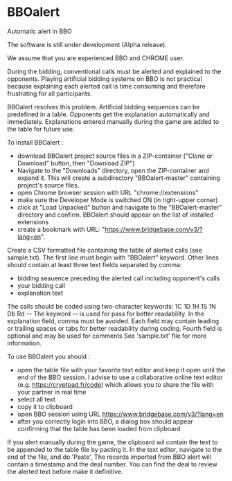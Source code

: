 # BBOalert

Automatic alert in BBO

The software is still under development (Alpha release). 

We assume that you are experienced BBO and CHROME user.

During the bidding, conventional calls must be alerted and explained to the opponents. Playing artificial bidding systems on BBO is not practical because explaining each alerted call is time consuming and therefore frustrating for all participants.

BBOalert resolves this problem. Artificial bidding sequences can be predefined in a table. Opponents get the explanation automatically and immediately. Explanations entered manually during the game are added to the table for future use.

To install BBOalert :
- download BBOalert project source files in a ZIP-container ("Clone or Download" button, then "Download ZIP")
- Navigate to the "Downloads" directory, open the ZIP-container and expand it. This will create a subdirectory "BBOalert-master" containing project's source files.
- open Chrome browser session with URL "chrome://extensions"
- make sure the Developer Mode is switched ON (in right-upper corner)
- click at "Load Unpacked" button and navigate to the "BBOalert-master" directory and confirm. BBOalert should appear on the list of installed extensions
- create a bookmark with URL: "https://www.bridgebase.com/v3/?lang=en".

Create a CSV formatted file containing the table of alerted calls (see sample.txt). The first line must begin with "BBOalert" keyword. Other lines should contain at least three text fields separated by comma:
- bidding seauence preceding the alerted call including opponent's calls
- your bidding call
- explanation text

The calls should be coded using two-character keywords: 1C 1D 1H 1S 1N Db Rd --
The keyword -- is used for pass for better readability.
In the explanation field, comma must be avoided.
Each field may contain leading or trailing spaces or tabs for better readability during coding.
Fourth field is optional and may be used for comments
See 'sample.txt' file for more information.

To use BBOalert you should :
- open the table file with your favorite text editor and keep it open until the end of the BBO session. I advise to use a collaborative online text editor (e.g. https://cryptpad.fr/code) which allows you to share the file with your partner in real time
- select all text
- copy it to clipboard
- open BBO session using URL https://www.bridgebase.com/v3/?lang=en
- after you correctly login into BBO, a dialog box should appear confirming that the table has been loaded from clipboard

If you alert manually during the game, the clipboard wil contain the text to be appended to the table file by pasting it. In the text editor, navigate to the end of the file, and do 'Paste', The records imported from BBO alert will contain a timestamp and the deal number. You can find the deal to review the alerted text before make it definitive.



